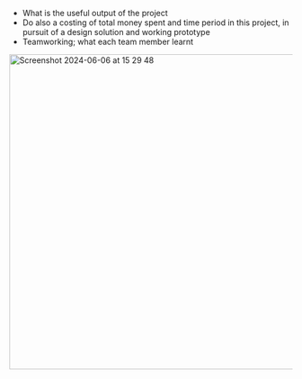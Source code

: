 - What is the useful output of the project
- Do also a costing of total money spent and time period in this project, in pursuit of a design solution and working prototype
- Teamworking; what each team member learnt

<img width="560" alt="Screenshot 2024-06-06 at 15 29 48" src="https://github.com/Technology-for-the-Poorest-Billion/2024-ideabatic-beam/assets/98609386/b1756b67-b491-4741-9198-32aeb6145241">
